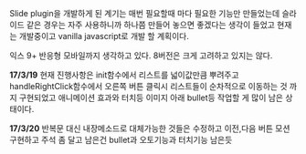 Slide plugin을 개발하게 된 계기는 
매번 필요할때 마다 필요한 기능만 만들었는데 
슬라이드 같은 경우는 자주 사용하니까 
하나쯤 만들어 놓으면 좋겠다는 생각이 들었고 
현재는 개발중이고 vanilla javascript로 개발 할 계획이다.

익스 9+ 반응형 모바일까지 생각하고 있다.
8버전은 크게 고려하고 있지는 않다.

**17/3/19**
현재 진행사항은 
init함수에서 리스트를 넓이값만큼 뿌려주고 handleRightClick함수에서 
오른쪽 버튼 클릭시 리스트들이 순차적으로 이동하는 것 까지 구현되었고 
애니메이션 효과와 터치등 이미지 아래 bullet등 작업할 게 많이 남은 상태이다.  

**17/3/20**
반복문 대신 내장메소드로 대체가능한 것들은 수정하고 이전,다음 버튼 모션 구현하고
주석 좀 달고 남은건 bullet과 오토기능과 터치기능 남은듯
